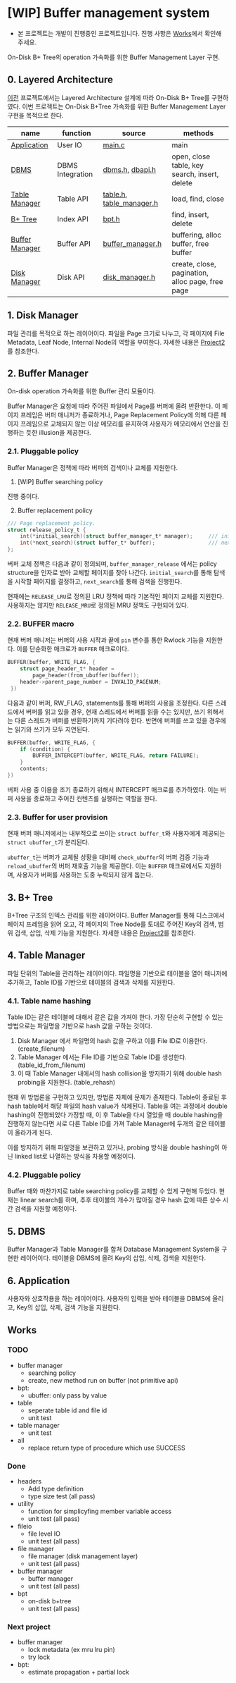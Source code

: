 # [WIP] Buffer management system

- 본 프로젝트는 개발이 진행중인 프로젝트입니다. 진행 사항은 [Works](#works)에서 확인해 주세요.

On-Disk B+ Tree의 operation 가속화를 위한 Buffer Management Layer 구현.

## 0. Layered Architecture

[이전](../project2) 프로젝트에서는 Layered Architecture 설계에 따라 On-Disk B+ Tree를 구현하였다. 이번 프로젝트는 On-Disk B+Tree 가속화를 위한 Buffer Management Layer 구현을 목적으로 한다.

| name | function | source | methods |
| ---- | -------- | ------ | ------- |
| [Application](#6-application) | User IO | [main.c](./app/main.c) | main |
| [DBMS](#5-dbms) | DBMS Integration | [dbms.h](./include/dbms.h), [dbapi.h](./include/dbapi.h) | open, close table, key search, insert, delete |
| [Table Manager](#4-table-manager) | Table API | [table.h](./include/table.h), [table_manager.h](./include/table_manager.h) | load, find, close |
| [B+ Tree](#3-b-tree) | Index API | [bpt.h](./include/bpt.h) | find, insert, delete |
| [Buffer Manager](#2-buffer-manager) | Buffer API | [buffer_manager.h](./include/buffer_manager.h) | buffering, alloc buffer, free buffer |
| [Disk Manager](#1-disk-manager) | Disk API | [disk_manager.h](./include/disk_manager.h) | create, close, pagination, alloc page, free page |

## 1. Disk Manager

 파일 관리를 목적으로 하는 레이어이다. 파일을 Page 크기로 나누고, 각 페이지에 File Metadata, Leaf Node, Internal Node의 역할을 부여한다. 자세한 내용은 [Project2](../project2)를 참조한다.

## 2. Buffer Manager

On-disk operation 가속화를 위한 Buffer 관리 모듈이다.

Buffer Manager은 요청에 따라 주어진 파일에서 Page를 버퍼에 올려 반환한다. 이 페이지 프레임은 버퍼 매니저가 종료하거나, Page Replacement Policy에 의해 다른 페이지 프레임으로 교체되지 않는 이상 메모리를 유지하여 사용자가 메모리에서 연산을 진행하는 듯한 illusion을 제공한다. 

### 2.1. Pluggable policy

Buffer Manager은 정책에 따라 버퍼의 검색이나 교체를 지원한다.

1. [WIP] Buffer searching policy

진행 중이다.

2. Buffer replacement policy

```c
/// Page replacement policy.
struct release_policy_t {
    int(*initial_search)(struct buffer_manager_t* manager);     /// initial searching state.
    int(*next_search)(struct buffer_t* buffer);                 /// next buffer index.
};
```

버퍼 교체 정책은 다음과 같이 정의되며, `buffer_manager_release` 에서는 policy structure을 인자로 받아 교체할 페이지를 찾아 나간다. `initial_search`를 통해 탐색을 시작할 페이지를 결정하고, `next_search`를 통해 검색을 진행한다. 

현재에는 `RELEASE_LRU`로 정의된 LRU 정책에 따라 기본적인 페이지 교체를 지원한다. 사용하지는 않지만 `RELEASE_MRU`로 정의된 MRU 정책도 구현되어 있다. 

### 2.2. BUFFER macro

현재 버퍼 매니저는 버퍼의 사용 시작과 끝에 `pin` 변수를 통한 Rwlock 기능을 지원한다. 이를 단순화한 매크로가 `BUFFER` 매크로이다. 

```c
BUFFER(buffer, WRITE_FLAG, { 
    struct page_header_t* header =
        page_header(from_ubuffer(buffer));
    header->parent_page_number = INVALID_PAGENUM;
 })
```

다음과 같이 버퍼, RW_FLAG, statements를 통해 버퍼의 사용을 조정한다. 다른 스레드에서 버퍼를 읽고 있을 경우, 현재 스레드에서 버퍼를 읽을 수는 있지만, 쓰기 위해서는 다른 스레드가 버퍼를 반환하기까지 기다려야 한다. 반면에 버퍼를 쓰고 있을 경우에는 읽기와 쓰기가 모두 지연된다.

```c
BUFFER(buffer, WRITE_FLAG, {
    if (condition) {
        BUFFER_INTERCEPT(buffer, WRITE_FLAG, return FAILURE);
    }
    contents;
})
```

버퍼 사용 중 이용을 조기 종료하기 위해서 INTERCEPT 매크로를 추가하였다. 이는 버퍼 사용을 종료하고 주어진 컨텐츠를 실행하는 역할을 한다.

### 2.3. Buffer for user provision

현재 버퍼 매니저에서는 내부적으로 쓰이는 `struct buffer_t`와 사용자에게 제공되는 `struct ubuffer_t`가 분리된다.

`ubuffer_t`는 버퍼가 교체될 상황을 대비해 `check_ubuffer`의 버퍼 검증 기능과 `reload_ubuffer`의 버퍼 재호출 기능을 제공한다. 이는 `BUFFER` 매크로에서도 지원하며, 사용자가 버퍼를 사용하는 도중 누락되지 않게 돕는다.

## 3. B+ Tree

B+Tree 구조의 인덱스 관리를 위한 레이어이다. Buffer Manager를 통해 디스크에서 페이지 프레임을 읽어 오고, 각 페이지의 Tree Node를 토대로 주어진 Key의 검색, 범위 검색, 삽입, 삭제 기능을 지원한다. 자세한 내용은 [Project2](../project2)를 참조한다.

## 4. Table Manager

파일 단위의 Table을 관리하는 레이어이다. 파일명을 기반으로 테이블을 열어 매니저에 추가하고, Table ID를 기반으로 테이블의 검색과 삭제를 지원한다.

### 4.1. Table name hashing

Table ID는 같은 테이블에 대해서 같은 값을 가져야 한다. 가장 단순히 구현할 수 있는 방법으로는 파일명을 기반으로 hash 값을 구하는 것이다.

1. Disk Manager 에서 파일명의 hash 값을 구하고 이를 File ID로 이용한다. (create_filenum)
2. Table Manager 에서는 File ID를 기반으로 Table ID를 생성한다. (table_id_from_filenum)
3. 이 때 Table Manager 내에서의 hash collision을 방지하기 위해 double hash probing을 지원한다. (table_rehash)

현재 위 방법론을 구현하고 있지만, 방법론 자체에 문제가 존재한다. Table이 종료된 후 hash table에서 해당 파일의 hash value가 삭제된다. Table을 여는 과정에서 double hashing이 진행되었다 가정할 때, 이 후 Table을 다시 열었을 때 double hashing을 진행하지 않는다면 서로 다른 Table ID를 가져 Table Manager에 두개의 같은 테이블이 올라가게 된다. 

이를 방지하기 위해 파일명을 보관하고 있거나, probing 방식을 double hashing이 아닌 linked list로 나열하는 방식을 차용할 예정이다. 

### 4.2. Pluggable policy

Buffer 때와 마찬가지로 table searching policy를 교체할 수 있게 구현해 두었다. 현재는 linear search를 하며, 추후 테이블의 개수가 많아질 경우 hash 값에 따른 상수 시간 검색을 지원할 예정이다. 

## 5. DBMS

Buffer Manager과 Table Manager를 합쳐 Database Management System을 구현한 레이어이다. 테이블을 DBMS에 올려 Key의 삽입, 삭제, 검색을 지원한다. 

## 6. Application

사용자와 상호작용을 하는 레이어이다. 사용자의 입력을 받아 테이블을 DBMS에 올리고, Key의 삽입, 삭제, 검색 기능을 지원한다.

## Works

### TODO
- buffer manager
    - searching policy
    - create, new method run on buffer (not primitive api)
- bpt:
    - ubuffer: only pass by value
- table
    - seperate table id and file id
    - unit test
- table manager
    - unit test
- all
    - replace return type of procedure which use SUCCESS

### Done
- headers
    - Add type definition
    - type size test (all pass)
- utility
    - function for simplicyfing member variable access
    - unit test (all pass)
- fileio
    - file level IO
    - unit test (all pass)
- file manager
    - file manager (disk management layer)
    - unit test (all pass)
- buffer manager
    - buffer manager
    - unit test (all pass)
- bpt
    - on-disk b+tree
    - unit test (all pass)

### Next project
- buffer manager
    - lock metadata (ex mru lru pin)
    - try lock
- bpt:
    - estimate propagation + partial lock
